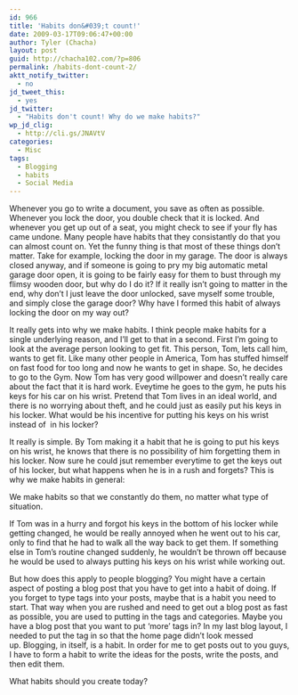 ```yaml
---
id: 966
title: 'Habits don&#039;t count!'
date: 2009-03-17T09:06:47+00:00
author: Tyler (Chacha)
layout: post
guid: http://chacha102.com/?p=806
permalink: /habits-dont-count-2/
aktt_notify_twitter:
  - no
jd_tweet_this:
  - yes
jd_twitter:
  - "Habits don't count! Why do we make habits?"
wp_jd_clig:
  - http://cli.gs/JNAVtV
categories:
  - Misc
tags:
  - Blogging
  - habits
  - Social Media
---
```

Whenever you go to write a document, you save as often as possible. Whenever you lock the door, you double check that it is locked. And whenever you get up out of a seat, you might check to see if your fly has came undone. Many people have habits that they consistantly do that you can almost count on. Yet the funny thing is that most of these things don&#8217;t matter. Take for example, locking the door in my garage. The door is always closed anyway, and if someone is going to pry my big automatic metal garage door open, it is going to be fairly easy for them to bust through my flimsy wooden door, but why do I do it? If it really isn&#8217;t going to matter in the end, why don&#8217;t I just leave the door unlocked, save myself some trouble, and simply close the garage door? Why have I formed this habit of always locking the door on my way out? 

<div>
  <p>
    It really gets into why we make habits. I think people make habits for a single underlying reason, and I&#8217;ll get to that in a second. First I&#8217;m going to look at the average person looking to get fit. This person, Tom, lets call him, wants to get fit. Like many other people in America, Tom has stuffed himself on fast food for too long and now he wants to get in shape. So, he decides to go to the Gym. Now Tom has very good willpower and doesn&#8217;t really care about the fact that it is hard work. Eveytime he goes to the gym, he puts his keys for his car on his wrist. Pretend that Tom lives in an ideal world, and there is no worrying about theft, and he could just as easily put his keys in his locker. What would be his incentive for putting his keys on his wrist instead of  in his locker?
  </p>
  
  <p>
    It really is simple. By Tom making it a habit that he is going to put his keys on his wrist, he knows that there is no possibility of him forgetting them in his locker. Now sure he could jsut remember everytime to get the keys out of his locker, but what happens when he is in a rush and forgets? This is why we make habits in general:
  </p>
  
  <p>
    We make habits so that we constantly do them, no matter what type of situation.
  </p>
  
  <p>
    If Tom was in a hurry and forgot his keys in the bottom of his locker while getting changed, he would be really annoyed when he went out to his car, only to find that he had to walk all the way back to get them. If something else in Tom&#8217;s routine changed suddenly, he wouldn&#8217;t be thrown off because he would be used to always putting his keys on his wrist while working out. 
  </p>
  
  <p>
    But how does this apply to people blogging? You might have a certain aspect of posting a blog post that you have to get into a habit of doing. If you forget to type tags into your posts, maybe that is a habit you need to start. That way when you are rushed and need to get out a blog post as fast as possible, you are used to putting in the tags and categories. Maybe you have a blog post that you want to put &#8216;more&#8217; tags in? In my last blog layout, I needed to put the tag in so that the home page didn&#8217;t look messed up. Blogging, in itself, is a habit. In order for me to get posts out to you guys, I have to form a habit to write the ideas for the posts, write the posts, and then edit them. 
  </p>
  
  <p>
    What habits should you create today?
  </p>
</div>